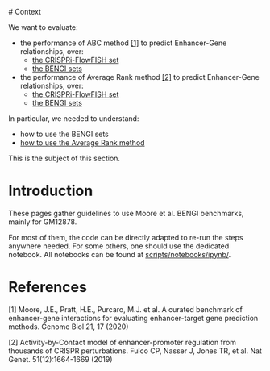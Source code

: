 # Context

We want to evaluate:

- the performance of ABC method [[1]](#1) to predict Enhancer-Gene relationships, over:
    - [the CRISPRi-FlowFISH set](../notes_ABC/K562/recap_investigations_ABC_over_CRiFF.html)
    - [the BENGI sets](../notes_ABC/BENGI/ABC_BENGI_results.html)
- the performance of Average Rank method [[2]](#2) to predict Enhancer-Gene relationships, over:
    - [the CRISPRi-FlowFISH set](CRISPRi_FlowFISH/avg_rank_method/summary_avg_rank.html)
    - [the BENGI sets](avg_rank_method/summary_avg_rank_method.html)

In particular, we needed to understand:

- how to use the BENGI sets
- [how to use the Average Rank method](avg_rank_method/avg_rank_method_with_code.html)

This is the subject of this section.

# Introduction

These pages gather guidelines to use Moore et al. BENGI benchmarks, mainly for GM12878.

For most of them, the code can be directly adapted to re-run the steps anywhere needed. For some others, one should use the dedicated notebook. All notebooks can be found at [scripts/notebooks/ipynb/](../scripts/notebooks/ipynb/).

# References

<a id="1">[1]</a> 
Moore, J.E., Pratt, H.E., Purcaro, M.J. et al.
A curated benchmark of enhancer-gene interactions for evaluating enhancer-target gene prediction methods.
Genome Biol 21, 17 (2020)

<a id="2">[2]</a>
Activity-by-Contact model of enhancer-promoter regulation from thousands of CRISPR perturbations.
Fulco CP, Nasser J, Jones TR, et al.
Nat Genet. 51(12):1664-1669 (2019)